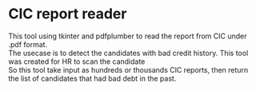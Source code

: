 # CIC report reader
This tool using tkinter and pdfplumber to read the report from CIC under .pdf format. <br>
The usecase is to detect the candidates with bad credit history. This tool was created for HR to scan the candidate<br>
So this tool take input as hundreds or thousands CIC reports, then return the list of candidates that had bad debt in the past.<br>
